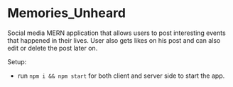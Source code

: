 # Memories_Unheard

Social media MERN application that allows users to post interesting
events that happened in their lives. User also gets likes on his post
and can also edit or delete the post later on.

Setup:
- run ```npm i && npm start``` for both client and server side to start the app.
